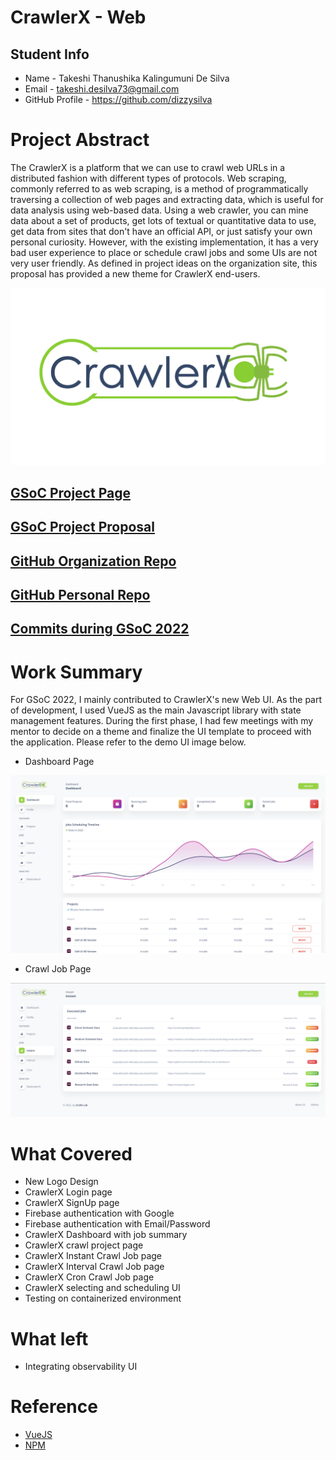 # CrawlerX - Web

## Student Info
* Name - Takeshi Thanushika Kalingumuni De Silva
* Email - takeshi.desilva73@gmail.com
* GitHub Profile - https://github.com/dizzysilva

# Project Abstract

The CrawlerX is a platform that we can use to crawl web URLs in a distributed fashion with different types of protocols. Web scraping, commonly referred to as web scraping, is a method of programmatically traversing a collection of web pages and extracting data, which is useful for data analysis using web-based data. Using a web crawler, you can mine data about a set of products, get lots of textual or quantitative data to use, get data from sites that don't have an official API, or just satisfy your own personal curiosity. However, with the existing implementation, it has a very bad user experience to place or schedule crawl jobs and some UIs are not very user friendly. As defined in project ideas on the organization site, this proposal has provided a new theme for CrawlerX end-users.

![CrawlerX Dashboard](https://github.com/leopardslab/CrawlerX/blob/master/crawlerx_web/src/assets/img/logos/crawlerx.png)

## [GSoC Project Page](https://summerofcode.withgoogle.com/programs/2022/projects/7Cr2y0Tz)

## [GSoC Project Proposal](https://drive.google.com/file/d/1e87HgRpo4FD92bcfUEnRh3UnlOQlTAyp/view)

## [GitHub Organization Repo](https://github.com/leopardslab/CrawlerX)

## [GitHub Personal Repo](https://github.com/dizzysilva/CrawlerX)

## [Commits during GSoC 2022](https://github.com/leopardslab/CrawlerX/commits?author=dizzysilva)

# Work Summary

For GSoC 2022, I mainly contributed to CrawlerX's new Web UI. As the part of development, I used VueJS as the main Javascript library with state management features. During the first phase, I had few meetings with my mentor to decide on a theme and finalize the UI template to proceed with the application. Please refer to the demo UI image below.

- Dashboard Page

![CrawlerX Dashboard](https://github.com/leopardslab/CrawlerX/blob/master/resources/theme/UI_One.png)

- Crawl Job Page

![CrawlerX Job Page](https://github.com/leopardslab/CrawlerX/blob/master/resources/theme/UI_Two.png)

# What Covered

- New Logo Design
- CrawlerX Login page
- CrawlerX SignUp page
- Firebase authentication with Google
- Firebase authentication with Email/Password
- CrawlerX Dashboard with job summary
- CrawlerX crawl project page
- CrawlerX Instant Crawl Job page
- CrawlerX Interval Crawl Job page
- CrawlerX Cron Crawl Job page
- CrawlerX selecting and scheduling UI
- Testing on containerized environment

# What left

- Integrating observability UI

# Reference

- [VueJS](https://vuejs.org/)
- [NPM](https://www.npmjs.com/)
